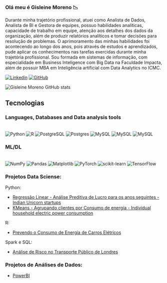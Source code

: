 ###   Olá meu é Gisleine Moreno 📉
Durante minha trajetório profissional, atuei como Analista de Dados, Analista de BI e Gestora de equipes, possuo habilidades analíticas, capacidade de trabalho em equipe, atenção aos detalhes dos dados da organização, além de produzir relatórios analíticos e tomar decisões para resolução de problemas. O aprimoramento das minhas habilidades foi acontecendo ao longo dos anos, pois através de estudos e aprendizados, pude aplicar os conhecimentos nas tarefas exercidas durante minha trajetória profissional.
Sou formada em sistemas de informação, com especialidade em Business Inteligence com Big Data na Faculdade Impacta, além de possuir MBA em Inteligência artificial com Data Analytics no ICMC.

[![Linkedin](https://img.shields.io/badge/LinkedIn-0077B5?style=for-the-badge&logo=linkedin&logoColor=white)](https://www.linkedin.com/in/gisleinemoreno)
[![GitHub](https://img.shields.io/badge/GitHub-100000?style=for-the-badge&logo=github&logoColor=white)](https://github.com/gisleinemoreno)

![Gisleine Moreno GitHub stats](https://github-readme-stats.vercel.app/api?username=gisleinemoreno&show_icons=true&theme=onedark)

## Tecnologias

### Languages, Databases and Data analysis tools

<div style = "display: inline_block"><br>
    <img align="center" alt="Python" src="https://img.shields.io/badge/Python-3776AB?style=for-the-badge&logo=python&logoColor=white">
    <img align="center" alt="R" src="https://img.shields.io/badge/R-276DC3?style=for-the-badge&logo=r&logoColor=white">
    <img align="center" alt="PostgreSQL" src="https://img.shields.io/badge/Microsoft%20SQL%20Server-CC2927?style=for-the-badge&logo=microsoft%20sql%20server&logoColor=white">
    <img align="center" alt="Postgres" src="https://img.shields.io/badge/PostgreSQL-316192?style=for-the-badge&logo=postgresql&logoColor=white">
    <img align="center" alt="MySQL" src="https://img.shields.io/badge/MySQL-00000F?style=for-the-badge&logo=mysql&logoColor=white">
    <img align="center" alt="MySQL" src="https://img.shields.io/badge/power_bi-F2C811?style=for-the-badge&logo=powerbi&logoColor=black">
    <img align="center" alt="MySQL" src="https://img.shields.io/badge/Microsoft_Excel-217346?style=for-the-badge&logo=microsoft-excel&logoColor=white">
</div>

### ML/DL 
<div style = "display: inline_block"><br>
  <img align="center" alt="NumPy" src="https://img.shields.io/badge/numpy-%23013243.svg?style=for-the-badge&logo=numpy&logoColor=white">
  <img align="center" alt="Pandas" src="https://img.shields.io/badge/pandas-%23150458.svg?style=for-the-badge&logo=pandas&logoColor=white">
  <img align="center" alt="Matplotlib" src="https://img.shields.io/badge/Matplotlib-%23ffffff.svg?style=for-the-badge&logo=Matplotlib&logoColor=black">
  <img align="center" alt="PyTorch" src="https://img.shields.io/badge/PyTorch-%23EE4C2C.svg?style=for-the-badge&logo=PyTorch&logoColor=white">
  <img align="center" alt="scikit-learn" src="https://img.shields.io/badge/scikit--learn-%23F7931E.svg?style=for-the-badge&logo=scikit-learn&logoColor=white">
  <img align="center" alt="TensorFlow" src="https://img.shields.io/badge/TensorFlow-%23FF6F00.svg?style=for-the-badge&logo=TensorFlow&logoColor=white">
</div>

### Projetos Data Sciense:

Python:
* [Regressão Linear - Análise Preditiva de Lucro para os anos seguintes - Indian Unicorn startups](https://github.com/gisleinemoreno/data_science/blob/main/Indian_Unicorn_startups_2023.ipynb)
* [KMeans - Agrupando clientes por Consumo de energia - Individual household electric power consumption ](Mini-Projeto_AgrupandoClientesporConsumodeEnergia.pdf)

R:
* [Prevendo o Consumo de Energia de Carros Elétricos](https://shre.ink/2drL)

Spark e SQL:
* [Análise de Risco no Transporte Público de Londres](https://abrir.link/LlG6k)

### Projetos de Análises de Dados:
*  [PowerBI](https://github.com/gisleinemoreno/PowerBI)


